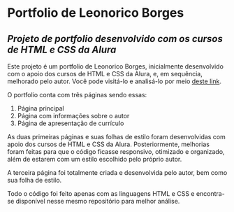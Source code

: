 # **Portfolio de Leonorico Borges**
## *Projeto de portfolio desenvolvido com os cursos de HTML e CSS da Alura*

Este projeto é um portfolio de Leonorico Borges, inicialmente desenvolvido com o apoio dos cursos de HTML e CSS da Alura, e, em sequência, melhorado pelo autor. Você pode visitá-lo e analisá-lo por meio [deste link](https://portfolio-leonorico-borges.vercel.app/).

O portfolio conta com três páginas sendo essas:

1. Página principal
2. Página com informações sobre o autor
3. Página de apresentação de currículo

As duas primeiras páginas e suas folhas de estilo foram desenvolvidas com apoio dos cursos de HTML e CSS da Alura. Posteriormente, melhorias foram feitas para que o código ficasse responsivo, otimizado e organizado, além de estarem com um estilo escolhido pelo próprio autor.

A terceira página foi totalmente criada e desenvolvida pelo autor, bem como sua folha de estilo.

Todo o código foi feito apenas com as linguagens HTML e CSS e encontra-se disponível nesse mesmo repositório para melhor análise.

